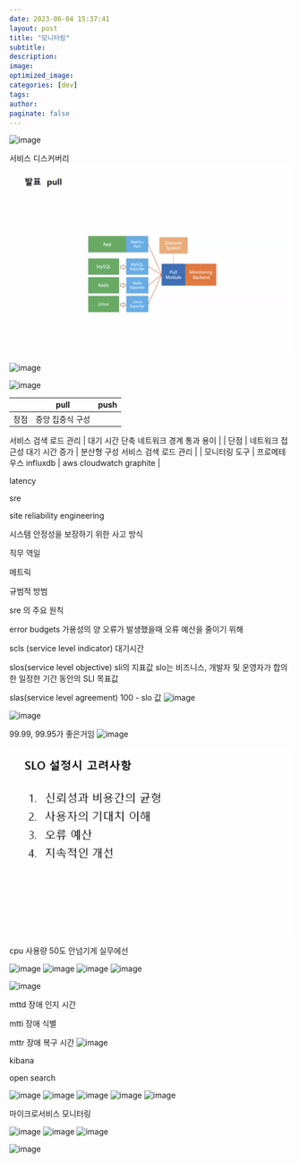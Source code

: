 ```yaml
---
date: 2023-06-04 15:37:41
layout: post
title: "모니터링"
subtitle:
description:
image:
optimized_image:
categories: [dev]
tags:
author:
paginate: false
---
```


![image](https://github.com/leesanghoon94/leesanghoon94.github.io/assets/127801771/7567c402-36e7-426a-b9f5-00d74af467ba)

서비스 디스커버리
![image Alt text](/assets/img/screenshot/image.png)

![image](https://github.com/leesanghoon94/leesanghoon94.github.io/assets/127801771/9e8c2eb0-0a7c-42cf-88d5-8ce4635feefa)

![image](https://github.com/leesanghoon94/leesanghoon94.github.io/assets/127801771/016617da-11e0-4b4a-9895-8a7ee233a5e2)

|      | pull             | push |
| ---- | ---------------- | ---- |
| 장점 | 중앙 집중식 구성 |      |

서비스 검색
로드 관리 | 대기 시간 단축
네트워크 경계 통과 용이 |
| 단점 | 네트워크 접근성
대기 시간 증가 | 분산형 구성
서비스 검색
로드 관리 |
| 모니터링 도구 | 프로메테우스
influxdb | aws cloudwatch
graphite |

latency

sre

site reliability engineering

시스템 안정성을 보장하기 위한 사고 방식

직무 역일

메트릭

규범적 방범

sre 의 주요 원칙

error budgets 가용성의 양 오류가 발생했을때 오류 예산을 줄이기 위해

scls (service level indicator) 대기시간

slos(service level objective) sli의 지표값 slo는 비즈니스, 개발자 및 운영자가 합의한 일정한 기간 동안의 SLI 목표값

slas(service level agreement) 100 - slo 값
![image](https://github.com/leesanghoon94/leesanghoon94.github.io/assets/127801771/5f77bae1-372f-4c99-9ac3-b840667da169)

![image](https://github.com/leesanghoon94/leesanghoon94.github.io/assets/127801771/fd0544fa-e952-489c-b71c-41aeda68ebfd)

99.99, 99.95가 좋은거임
![image](https://github.com/leesanghoon94/leesanghoon94.github.io/assets/127801771/00854987-2a0a-486b-9be5-a85222feedfa)

![image Alt text](/assets/img/screenshot/image-1.png)

cpu 사용량 50도 안넘기게 실무에선

![image](https://github.com/leesanghoon94/leesanghoon94.github.io/assets/127801771/aeea8348-8f33-4f92-995b-2ad51eb7138d)
![image](https://github.com/leesanghoon94/leesanghoon94.github.io/assets/127801771/1668677d-75ce-408e-baad-e0e5dfd728a5)
![image](https://github.com/leesanghoon94/leesanghoon94.github.io/assets/127801771/76362277-ee23-4006-8ca6-f9ce778c4592)
![image](https://github.com/leesanghoon94/leesanghoon94.github.io/assets/127801771/20e98a08-3814-403c-9ed3-81ab0cff9555)

![image](https://github.com/leesanghoon94/leesanghoon94.github.io/assets/127801771/7f832b0e-c340-42d2-9bba-7afb6d057c46)

mttd 장애 인지 시간

mtti 장애 식별

mttr 장애 복구 시간
![image](https://github.com/leesanghoon94/leesanghoon94.github.io/assets/127801771/60018206-d96e-4690-98f4-771789085ecb)

kibana

open search

![image](https://github.com/leesanghoon94/leesanghoon94.github.io/assets/127801771/cee57ac7-dd51-4939-b5ce-db50ea6dbd7f)
![image](https://github.com/leesanghoon94/leesanghoon94.github.io/assets/127801771/f5f25480-30aa-47a6-9ece-ffae70fa0156)
![image](https://github.com/leesanghoon94/leesanghoon94.github.io/assets/127801771/dbd3a88b-ce53-42e8-929f-5a5f365ecfc1)
![image](https://github.com/leesanghoon94/leesanghoon94.github.io/assets/127801771/0d90410c-d9d8-4f1d-a71e-764b74452237)
![image](https://github.com/leesanghoon94/leesanghoon94.github.io/assets/127801771/d74a8014-a8ad-45b8-878a-9d2601d492ae)

마이크로서비스 모니터링

![image](https://github.com/leesanghoon94/leesanghoon94.github.io/assets/127801771/df4529ee-b55a-4ac0-8304-80fd50b5e627)
![image](https://github.com/leesanghoon94/leesanghoon94.github.io/assets/127801771/b1efaebc-cf07-4331-b7f5-db29c98b1baf)
![image](https://github.com/leesanghoon94/leesanghoon94.github.io/assets/127801771/fa385b6b-3c2e-47af-9aed-7d2cdc0c0bcc)

![image](https://github.com/leesanghoon94/leesanghoon94.github.io/assets/127801771/e553cb36-a86e-4a6d-89ed-40f25cd63c22)
